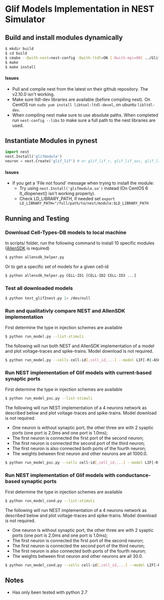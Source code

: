 # Glif Models Implementation in NEST Simulator

## Build and install modules dynamically
```bash
$ mkdir build
$ cd build
$ cmake --Dwith-nest=nest-config -Dwith-ltdl=ON [-Dwith-mpi=ON] ../GlifModule
$ make
$ make install
```
#### Issues
* Pull and compile nest from the latest on their github repository. The v2.10.0 isn't working.
* Make sure ltdl-dev libraries are available (before compiling nest). On CentOS run ```sudo yum install libtool-ltdl-devel```, on ubuntu ```libltdl-dev```.
* When compiling nest make sure to use absolute paths. When completed run ```nest-config --libs``` to make sure a full path to the nest libraries are used.

## Instantiate Modules in pynest
```python
import nest
nest.Install('glifmodule')
neuron = nest.Create('glif_lif') # or glif_lif_r, glif_lif_asc, glif_lif_r_asc
```
#### Issues 
* If you get a 'File not found' message when trying to install the module:
  * Try using ```nest.Install('glifmodule.so')``` instead (On CentOS 6 lt_dlopenext() isn't working properly).
  * Check LD_LIBRARY_PATH, if needed set ```export LD_LIBRARY_PATH="/full/path/to/nest/module:$LD_LIBRARY_PATH```

## Running and Testing
### Download Cell-Types-DB models to local machine
In scripts/ folder, run the following command to install 10 specific modules ([AllenSDK](https://allensdk.readthedocs.io/en/latest/) is required)
```bash
$ python allensdk_helper.py
```
Or to get a specific set of models for a given cell-id
```bash
$ python allensdk_helper.py CELL-ID1 [CELL-ID2 CELL-ID3 ...]
```

### Test all downloaded models
```bash
$ python test_glif2nest.py 1> /dev/null
```

### Run and qualitativly compare NEST and AllenSDK implementation
First determine the type in injection schemes are available
```bash
$ python run_model.py --list-stimuli
```
The following will run both NEST and AllenSDK implementation of a model and plot voltage-traces and spike-trains. Model download is not required.
```bash
$ python run_model.py --cells cell-id[,cell_id,...] --model LIF[-R|-ASC|-R-ASC|-R-ASC-A] --stimulus ramp-1[,long-square-1,ramp-2,...]
```

### Run NEST implementation of Glif models with current-based synaptic ports 
First determine the type in injection schemes are available
```bash
$ python run_model_psc.py --list-stimuli
```
The following will run NEST implementation of a 4 neurons network as described below and plot voltage-traces and spike-trains. Model download is not required.
* One neuron is without synaptic port, the other three are with 2 syaptic ports (one port is 2.0ms and one port is 1.0ms);
* The first neuron is connected the first port of the second neuron;
* The first neuron is connected the second port of the third neuron;
* The first neuron is also connected both ports of the fourth neuron;
* The weights between first neuron and other neurons are all 1000.0.
```bash
$ python run_model_psc.py --cells cell-id[,cell_id,...] --model LIF[-R|-ASC|-R-ASC|-R-ASC-A] --stimulus ramp-1[,long-square-1,ramp-2,...]
```

### Run NEST implementation of Glif models with conductance-based synaptic ports 
First determine the type in injection schemes are available
```bash
$ python run_model_cond.py --list-stimuli
```
The following will run NEST implementation of a 4 neurons network as described below and plot voltage-traces and spike-trains. Model download is not required.
* One neuron is without synaptic port, the other three are with 2 syaptic ports (one port is 2.0ms and one port is 1.0ms);
* The first neuron is connected the first port of the second neuron;
* The first neuron is connected the second port of the third neuron;
* The first neuron is also connected both ports of the fourth neuron;
* The weights between first neuron and other neurons are all 30.0.
```bash
$ python run_model_cond.py --cells cell-id[,cell_id,...] --model LIF[-R|-ASC|-R-ASC|-R-ASC-A] --stimulus ramp-1[,long-square-1,ramp-2,...]
```

## Notes
* Has only been tested with python 2.7
